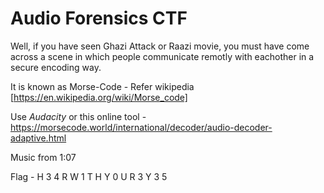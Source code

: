 # Audio Forensics CTF

Well, if you have seen Ghazi Attack or Raazi movie, you must have come across a scene in which people communicate remotly with eachother in a  secure encoding way.

It is known as Morse-Code - Refer wikipedia [https://en.wikipedia.org/wiki/Morse_code]

Use *Audacity* or this online tool - https://morsecode.world/international/decoder/audio-decoder-adaptive.html


Music from 1:07


Flag - H 3 4 R W 1 T H Y 0 U R 3 Y 3 5

